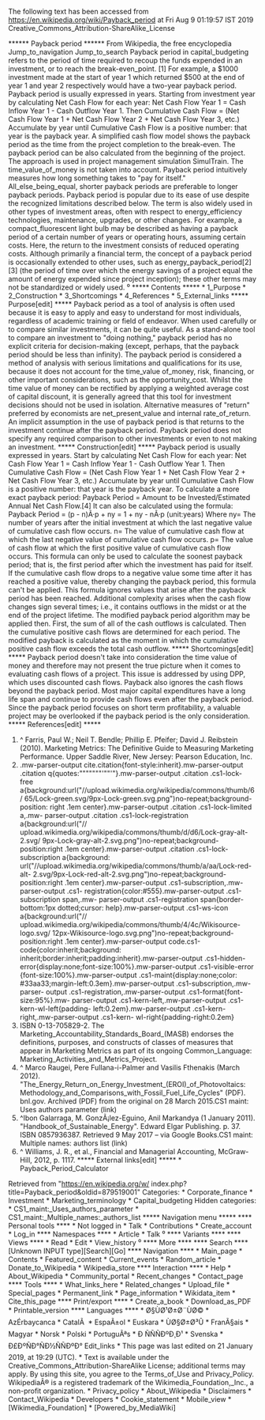 The following text has been accessed from https://en.wikipedia.org/wiki/Payback_period at Fri Aug 9 01:19:57 IST 2019
Creative_Commons_Attribution-ShareAlike_License





















****** Payback period ******
From Wikipedia, the free encyclopedia
Jump_to_navigation Jump_to_search
Payback period in capital_budgeting refers to the period of time required to
recoup the funds expended in an investment, or to reach the break-even_point.
[1] For example, a $1000 investment made at the start of year 1 which returned
$500 at the end of year 1 and year 2 respectively would have a two-year payback
period. Payback period is usually expressed in years. Starting from investment
year by calculating Net Cash Flow for each year: Net Cash Flow Year 1 = Cash
Inflow Year 1 - Cash Outflow Year 1. Then Cumulative Cash Flow = (Net Cash Flow
Year 1 + Net Cash Flow Year 2 + Net Cash Flow Year 3, etc.) Accumulate by year
until Cumulative Cash Flow is a positive number: that year is the payback year.
A simplified cash flow model shows the payback period as the time from the
project completion to the break-even. The payback period can be also calculated
from the beginning of the project. The approach is used in project management
simulation SimulTrain.
The time_value_of_money is not taken into account. Payback period intuitively
measures how long something takes to "pay for itself." All_else_being_equal,
shorter payback periods are preferable to longer payback periods. Payback
period is popular due to its ease of use despite the recognized limitations
described below.
The term is also widely used in other types of investment areas, often with
respect to energy_efficiency technologies, maintenance, upgrades, or other
changes. For example, a compact_fluorescent light bulb may be described as
having a payback period of a certain number of years or operating hours,
assuming certain costs. Here, the return to the investment consists of reduced
operating costs. Although primarily a financial term, the concept of a payback
period is occasionally extended to other uses, such as energy_payback_period[2]
[3] (the period of time over which the energy savings of a project equal the
amount of energy expended since project inception); these other terms may not
be standardized or widely used.
⁰
***** Contents *****
    * 1_Purpose
    * 2_Construction
    * 3_Shortcomings
    * 4_References
    * 5_External_links
***** Purpose[edit] *****
Payback period as a tool of analysis is often used because it is easy to apply
and easy to understand for most individuals, regardless of academic training or
field of endeavor. When used carefully or to compare similar investments, it
can be quite useful. As a stand-alone tool to compare an investment to "doing
nothing," payback period has no explicit criteria for decision-making (except,
perhaps, that the payback period should be less than infinity).
The payback period is considered a method of analysis with serious limitations
and qualifications for its use, because it does not account for the time_value
of_money, risk, financing, or other important considerations, such as the
opportunity_cost. Whilst the time value of money can be rectified by applying a
weighted average cost of capital discount, it is generally agreed that this
tool for investment decisions should not be used in isolation. Alternative
measures of "return" preferred by economists are net_present_value and internal
rate_of_return. An implicit assumption in the use of payback period is that
returns to the investment continue after the payback period. Payback period
does not specify any required comparison to other investments or even to not
making an investment.
***** Construction[edit] *****
Payback period is usually expressed in years. Start by calculating Net Cash
Flow for each year: Net Cash Flow Year 1 = Cash Inflow Year 1 - Cash Outflow
Year 1. Then Cumulative Cash Flow = (Net Cash Flow Year 1 + Net Cash Flow Year
2 + Net Cash Flow Year 3, etc.) Accumulate by year until Cumulative Cash Flow
is a positive number: that year is the payback year.
To calculate a more exact payback period: Payback Period = Amount to be
Invested/Estimated Annual Net Cash Flow.[4]
It can also be calculated using the formula:
              Payback Period = (p - n)Ã·p  + ny
                             = 1 + ny - nÃ·p    (unit:years)
Where
ny= The number of years after the initial investment at which the last negative
value of cumulative cash flow occurs.
n= The value of cumulative cash flow at which the last negative value of
cumulative cash flow occurs.
p= The value of cash flow at which the first positive value of cumulative cash
flow occurs.
This formula can only be used to calculate the soonest payback period; that is,
the first period after which the investment has paid for itself. If the
cumulative cash flow drops to a negative value some time after it has reached a
positive value, thereby changing the payback period, this formula can't be
applied. This formula ignores values that arise after the payback period has
been reached.
Additional complexity arises when the cash flow changes sign several times;
i.e., it contains outflows in the midst or at the end of the project lifetime.
The modified payback period algorithm may be applied then. First, the sum of
all of the cash outflows is calculated. Then the cumulative positive cash flows
are determined for each period. The modified payback is calculated as the
moment in which the cumulative positive cash flow exceeds the total cash
outflow.
***** Shortcomings[edit] *****
Payback period doesn't take into consideration the time value of money and
therefore may not present the true picture when it comes to evaluating cash
flows of a project. This issue is addressed by using DPP, which uses discounted
cash flows. Payback also ignores the cash flows beyond the payback period. Most
major capital expenditures have a long life span and continue to provide cash
flows even after the payback period. Since the payback period focuses on short
term profitability, a valuable project may be overlooked if the payback period
is the only consideration.
***** References[edit] *****
   1. ^ Farris, Paul W.; Neil T. Bendle; Phillip E. Pfeifer; David J. Reibstein
      (2010). Marketing Metrics: The Definitive Guide to Measuring Marketing
      Performance. Upper Saddle River, New Jersey: Pearson Education, Inc.
   2. .mw-parser-output cite.citation{font-style:inherit}.mw-parser-output
      .citation q{quotes:"\"""\"""'""'"}.mw-parser-output .citation .cs1-lock-
      free a{background:url("//upload.wikimedia.org/wikipedia/commons/thumb/6/
      65/Lock-green.svg/9px-Lock-green.svg.png")no-repeat;background-position:
      right .1em center}.mw-parser-output .citation .cs1-lock-limited a,.mw-
      parser-output .citation .cs1-lock-registration a{background:url("//
      upload.wikimedia.org/wikipedia/commons/thumb/d/d6/Lock-gray-alt-2.svg/
      9px-Lock-gray-alt-2.svg.png")no-repeat;background-position:right .1em
      center}.mw-parser-output .citation .cs1-lock-subscription a{background:
      url("//upload.wikimedia.org/wikipedia/commons/thumb/a/aa/Lock-red-alt-
      2.svg/9px-Lock-red-alt-2.svg.png")no-repeat;background-position:right
      .1em center}.mw-parser-output .cs1-subscription,.mw-parser-output .cs1-
      registration{color:#555}.mw-parser-output .cs1-subscription span,.mw-
      parser-output .cs1-registration span{border-bottom:1px dotted;cursor:
      help}.mw-parser-output .cs1-ws-icon a{background:url("//
      upload.wikimedia.org/wikipedia/commons/thumb/4/4c/Wikisource-logo.svg/
      12px-Wikisource-logo.svg.png")no-repeat;background-position:right .1em
      center}.mw-parser-output code.cs1-code{color:inherit;background:
      inherit;border:inherit;padding:inherit}.mw-parser-output .cs1-hidden-
      error{display:none;font-size:100%}.mw-parser-output .cs1-visible-error
      {font-size:100%}.mw-parser-output .cs1-maint{display:none;color:
      #33aa33;margin-left:0.3em}.mw-parser-output .cs1-subscription,.mw-parser-
      output .cs1-registration,.mw-parser-output .cs1-format{font-size:95%}.mw-
      parser-output .cs1-kern-left,.mw-parser-output .cs1-kern-wl-left{padding-
      left:0.2em}.mw-parser-output .cs1-kern-right,.mw-parser-output .cs1-kern-
      wl-right{padding-right:0.2em}
   3. ISBN 0-13-705829-2. The Marketing_Accountability_Standards_Board_(MASB)
      endorses the definitions, purposes, and constructs of classes of measures
      that appear in Marketing Metrics as part of its ongoing Common_Language:
      Marketing_Activities_and_Metrics_Project.
   4. ^ Marco Raugei, Pere Fullana-i-Palmer and Vasilis Fthenakis (March 2012).
      "The_Energy_Return_on_Energy_Investment_(EROI)_of_Photovoltaics:
      Methodology_and_Comparisons_with_Fossil_Fuel_Life_Cycles" (PDF). bnl.gov.
      Archived (PDF) from the original on 28 March 2015.CS1 maint: Uses authors
      parameter (link)
   5. ^Ibon Galarraga, M. GonzÃ¡lez-Eguino, Anil Markandya (1 January 2011).
      "Handbook_of_Sustainable_Energy". Edward Elgar Publishing. p. 37.
      ISBN 0857936387. Retrieved 9 May 2017 – via Google Books.CS1 maint:
      Multiple names: authors list (link)
   6. ^ Williams, J. R., et al., Financial and Managerial Accounting, McGraw-
      Hill, 2012, p. 1117.
***** External links[edit] *****
    * Payback_Period_Calculator

Retrieved from "https://en.wikipedia.org/w/
index.php?title=Payback_period&oldid=879519001"
Categories:
    * Corporate_finance
    * Investment
    * Marketing_terminology
    * Capital_budgeting
Hidden categories:
    * CS1_maint:_Uses_authors_parameter
    * CS1_maint:_Multiple_names:_authors_list
***** Navigation menu *****
**** Personal tools ****
    * Not logged in
    * Talk
    * Contributions
    * Create_account
    * Log_in
**** Namespaces ****
    * Article
    * Talk
⁰
**** Variants ****
**** Views ****
    * Read
    * Edit
    * View_history
⁰
**** More ****
**** Search ****
[Unknown INPUT type][Search][Go]
**** Navigation ****
    * Main_page
    * Contents
    * Featured_content
    * Current_events
    * Random_article
    * Donate_to_Wikipedia
    * Wikipedia_store
**** Interaction ****
    * Help
    * About_Wikipedia
    * Community_portal
    * Recent_changes
    * Contact_page
**** Tools ****
    * What_links_here
    * Related_changes
    * Upload_file
    * Special_pages
    * Permanent_link
    * Page_information
    * Wikidata_item
    * Cite_this_page
**** Print/export ****
    * Create_a_book
    * Download_as_PDF
    * Printable_version
**** Languages ****
    * Ø§ÙØ¹Ø±Ø¨ÙØ©
    * AzÉrbaycanca
    * CatalÃ 
    * EspaÃ±ol
    * Euskara
    * ÙØ§Ø±Ø³Û
    * FranÃ§ais
    * Magyar
    * Norsk
    * Polski
    * PortuguÃªs
    * Ð ÑÑÑÐºÐ¸Ð¹
    * Svenska
    * Ð£ÐºÑÐ°ÑÐ½ÑÑÐºÐ°
Edit_links
    * This page was last edited on 21 January 2019, at 19:29 (UTC).
    * Text is available under the Creative_Commons_Attribution-ShareAlike
      License; additional terms may apply. By using this site, you agree to the
      Terms_of_Use and Privacy_Policy. WikipediaÂ® is a registered trademark of
      the Wikimedia_Foundation,_Inc., a non-profit organization.
    * Privacy_policy
    * About_Wikipedia
    * Disclaimers
    * Contact_Wikipedia
    * Developers
    * Cookie_statement
    * Mobile_view
    * [Wikimedia_Foundation]
    * [Powered_by_MediaWiki]
